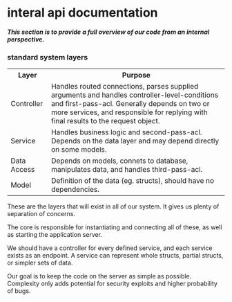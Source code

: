 
# interal api documentation

**_This section is to provide a full overview of our code from an internal perspective._**

### standard system layers

<table>
    <tr>
        <th>Layer</th>
        <th>Purpose</th>
    </tr>
    <tr>
        <td>Controller</td>
        <td>Handles routed connections, parses supplied arguments and handles controller-level-conditions and first-pass-acl.  Generally depends on two or more services, and responsible for replying with final results to the request object.</td>
    </tr>
    <tr>
        <td>Service</td>
        <td>Handles business logic and second-pass-acl.  Depends on the data layer and may depend directly on some models.</td>
    </tr>
    <tr>
        <td>Data Access</td>
        <td>Depends on models, connets to database, manipulates data, and handles third-pass-acl.</td>
    </tr>
    <tr>
        <td>Model</td>
        <td>Definition of the data (eg. structs), should have no dependencies.</td>
    </tr>
</table>

These are the layers that will exist in all of our system.  It gives us plenty of separation of concerns.

The core is responsible for instantiating and connecting all of these, as well as starting the application server.

We should have a controller for every defined service, and each service exists as an endpoint.  A service can represent whole structs, partial structs, or simpler sets of data.

Our goal is to keep the code on the server as simple as possible.  Complexity only adds potential for security exploits and higher probability of bugs.

